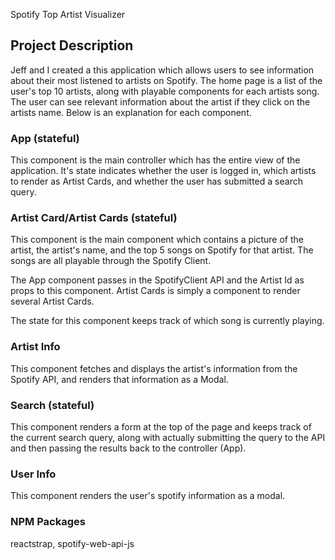 Spotify Top Artist Visualizer

## Project Description

Jeff and I created a this application which allows users to see information about their most listened to artists on Spotify. The home page is a list of the user's top 10 artists, along with playable components for each artists song. The user can see relevant information about the artist if they click on the artists name. Below is an explanation for each component.

### App (stateful)

This component is the main controller which has the entire view of the application. It's state indicates whether the user is logged in, which artists to render as Artist Cards, and whether the user has submitted a search query.

### Artist Card/Artist Cards (stateful)

This component is the main component which contains a picture of the artist, the artist's name, and the top 5 songs on Spotify for that artist. The songs are all playable through the Spotify Client.

The App component passes in the SpotifyClient API and the Artist Id as props to this component. Artist Cards is simply a component to render several Artist Cards.

The state for this component keeps track of which song is currently playing.

### Artist Info

This component fetches and displays the artist's information from the Spotify API, and renders that information as a Modal.

### Search (stateful)

This component renders a form at the top of the page and keeps track of the current search query, along with actually submitting the query to the API and then passing the results back to the controller (App).

### User Info

This component renders the user's spotify information as a modal.

### NPM Packages

reactstrap, spotify-web-api-js
